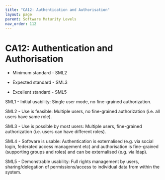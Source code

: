 ```yaml
---
title: "CA12: Authentication and Authorisation"
layout: page
parent: Software Maturity Levels
nav_order: 112
---
```


# CA12: Authentication and Authorisation

- Minimum standard - SML2

- Expected standard - SML3

- Excellent standard - SML5

SML1 - Initial usability: Single user mode, no fine-grained
authorization.

SML2 - Use is feasible: Multiple users, no fine-grained authorization
(i.e. all users have same role).

SML3 - Use is possible by most users: Multiple users, fine-grained
authorization (i.e. users can have different roles).

SML4 - Software is usable: Authentication is externalised (e.g. via
social login, federated access management etc) and authorisation is
fine-grained (supporting groups and roles) and can be externalised (e.g.
via ldap).

SML5 - Demonstrable usability: Full rights management by users,
sharing/delegation of permissions/access to individual data from within
the system.
